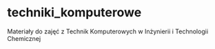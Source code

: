# techniki_komputerowe
Materiały do zajęć z Technik Komputerowych w Inżynierii i Technologii Chemicznej
